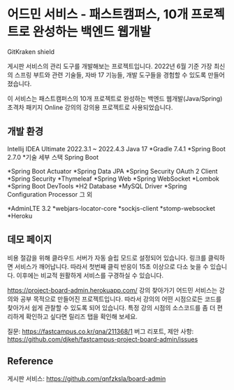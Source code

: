 # 어드민 서비스 - 패스트캠퍼스, 10개 프로젝트로 완성하는 백엔드 웹개발
GitKraken shield

게시판 서비스의 관리 도구를 개발해보는 프로젝트입니다. 2022년 6월 기준 가장 최신의 스프링 부트와 관련 기술들, 자바 17 기능들, 개발 도구들을 경험할 수 있도록 만들어졌습니다.

이 서비스는 패스트캠퍼스의 10개 프로젝트로 완성하는 백엔드 웹개발(Java/Spring) 초격차 패키지 Online 강의의 강의용 프로젝트로 사용되었습니다.

## 개발 환경
Intellij IDEA Ultimate 2022.3.1 ~ 2022.4.3
Java 17
*Gradle 7.4.1
*Spring Boot 2.7.0
*기술 세부 스택
Spring Boot

*Spring Boot Actuator
*Spring Data JPA
*Spring Security OAuth 2 Client
*Spring Security
*Thymeleaf
*Spring Web
*Spring WebSocket
*Lombok
*Spring Boot DevTools
*H2 Database
*MySQL Driver
*Spring Configuration Processor
그 외

*AdminLTE 3.2
*webjars-locator-core
*sockjs-client
*stomp-websocket
*Heroku
## 데모 페이지
비용 절감을 위해 클라우드 서버가 자동 슬립 모드로 설정되어 있습니다. 링크를 클릭하면 서비스가 깨어납니다. 따라서 첫번째 클릭 반응이 15초 이상으로 다소 늦을 수 있습니다. 이후에는 비교적 원활하게 서비스를 구경하실 수 있습니다.

https://project-board-admin.herokuapp.com/
강의 찾아가기
어드민 서비스는 강의와 공부 목적으로 만들어진 프로젝트입니다. 따라서 강의의 어떤 시점으로든 코드를 찾아가서 쉽게 관찰할 수 있도록 되어 있습니다. 특정 강의 시점의 소스코드를 좀 더 편리하게 확인하고 싶다면 릴리즈 탭을 확인해 보세요.

질문: https://fastcampus.co.kr/qna/211368/1
버그 리포트, 제안 사항: https://github.com/djkeh/fastcampus-project-board-admin/issues
## Reference
게시판 서비스: https://github.com/qnfzksla/board-admin


